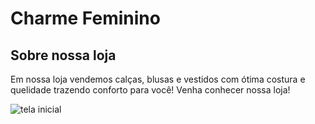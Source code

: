 # Charme Feminino

## Sobre nossa loja
Em nossa loja vendemos calças, blusas e vestidos com ótima costura e quelidade trazendo conforto para você! 
Venha conhecer nossa loja!


![tela inicial]()
